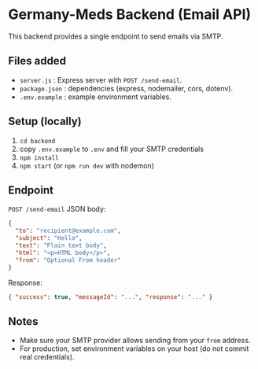 # Germany-Meds Backend (Email API)

This backend provides a single endpoint to send emails via SMTP.

## Files added
- `server.js` : Express server with `POST /send-email`.
- `package.json` : dependencies (express, nodemailer, cors, dotenv).
- `.env.example` : example environment variables.

## Setup (locally)
1. `cd backend`
2. copy `.env.example` to `.env` and fill your SMTP credentials
3. `npm install`
4. `npm start` (or `npm run dev` with nodemon)

## Endpoint
`POST /send-email`
JSON body:
```json
{
  "to": "recipient@example.com",
  "subject": "Hello",
  "text": "Plain text body",
  "html": "<p>HTML body</p>",
  "from": "Optional From header"
}
```
Response:
```json
{ "success": true, "messageId": "...", "response": "..." }
```

## Notes
- Make sure your SMTP provider allows sending from your `from` address.
- For production, set environment variables on your host (do not commit real credentials).

